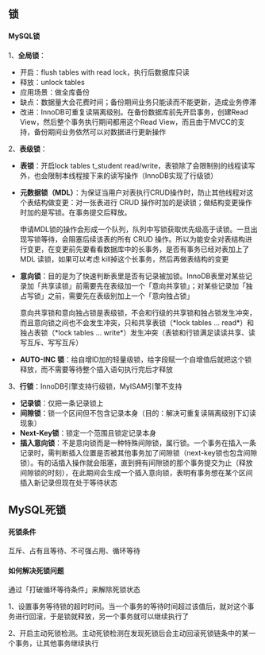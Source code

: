 ## 锁

#### MySQL锁

1、**全局锁**：

- 开启：flush tables with read lock，执行后数据库只读
- 释放：unlock tables
- 应用场景：做全库备份
- 缺点：数据量大会花费时间；备份期间业务只能读而不能更新，造成业务停滞
- 改进：InnoDB可重复读隔离级别。在备份数据库前先开启事务，创建Read View，然后整个事务执行期间都用这个Read View，而且由于MVCC的支持，备份期间业务依然可以对数据进行更新操作

2、**表级锁**：

- **表锁**：开启lock tables t_student read/write，表锁除了会限制别的线程读写外，也会限制本线程接下来的读写操作（InnoDB实现了行级锁）

- **元数据锁（MDL）**：为保证当用户对表执行CRUD操作时，防止其他线程对这个表结构做变更：对一张表进行 CRUD 操作时加的是读锁；做结构变更操作时加的是写锁。在事务提交后释放。

  申请MDL锁的操作会形成一个队列，队列中写锁获取优先级高于读锁。一旦出现写锁等待，会阻塞后续该表的所有 CRUD 操作。所以为能安全对表结构进行变更，在变更前先要看看数据库中的长事务，是否有事务已经对表加上了 MDL 读锁，如果可以考虑 kill掉这个长事务，然后再做表结构的变更

- **意向锁**：目的是为了快速判断表里是否有记录被加锁。InnoDB表里对某些记录加「共享读锁」前需要先在表级加一个「意向共享锁」；对某些记录加「独占写锁」之前，需要先在表级别加上一个「意向独占锁」

  意向共享锁和意向独占锁是表级锁，不会和行级的共享锁和独占锁发生冲突，而且意向锁之间也不会发生冲突，只和共享表锁（\*lock tables ... read\*）和独占表锁（\*lock tables ... write\*）发生冲突（表锁和行锁满足读读共享、读写互斥、写写互斥）

- **AUTO-INC 锁**：给自增ID加的轻量级锁，给字段赋一个自增值后就把这个锁释放，而不需要等待整个插入语句执行完后才释放

3、**行锁**：InnoDB引擎支持行级锁，MyISAM引擎不支持

- **记录锁**：仅把一条记录锁上
- **间隙锁**：锁一个区间但不包含记录本身（目的：解决可重复读隔离级别下幻读现象）
- **Next-Key锁**：锁定一个范围且锁定记录本身
- **插入意向锁**：不是意向锁而是一种特殊间隙锁，属行锁。一个事务在插入一条记录时，需判断插入位置是否被其他事务加了间隙锁（next-key锁也包含间隙锁）。有的话插入操作就会阻塞，直到拥有间隙锁的那个事务提交为止（释放间隙锁的时刻），在此期间会生成一个插入意向锁，表明有事务想在某个区间插入新记录但现在处于等待状态



## MySQL死锁

#### 死锁条件

互斥、占有且等待、不可强占用、循环等待

#### 如何解决死锁问题

通过「打破循环等待条件」来解除死锁状态

1、设置事务等待锁的超时时间。当一个事务的等待时间超过该值后，就对这个事务进行回滚，于是锁就释放，另一个事务就可以继续执行了

2、开启主动死锁检测。主动死锁检测在发现死锁后会主动回滚死锁链条中的某一个事务，让其他事务继续执行

